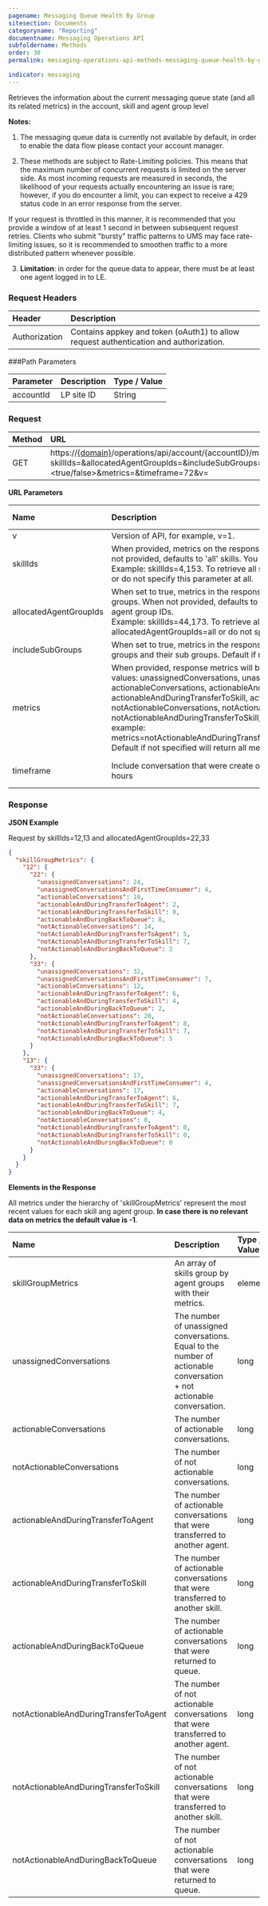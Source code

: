 ```yaml
---
pagename: Messaging Queue Health By Group
sitesection: Documents
categoryname: "Reporting"
documentname: Messaging Operations API
subfoldername: Methods
order: 30
permalink: messaging-operations-api-methods-messaging-queue-health-by-group.html

indicator: messaging
---
```


Retrieves the information about the current messaging queue state (and all its related metrics) in the account, skill and agent group level

**Notes:**

1. The messaging queue data is currently not available by default, in order to enable the data flow please contact your account manager.

2. These methods are subject to Rate-Limiting policies. This means that the maximum number of concurrent requests is limited on the server side. As most incoming requests are measured in seconds, the likelihood of your requests actually encountering an issue is rare; however, if you do encounter a limit, you can expect to receive a 429 status code in an error response from the server.

If your request is throttled in this manner, it is recommended that you provide a window of at least 1 second in between subsequent request retries. Clients who submit "bursty" traffic patterns to UMS may face rate-limiting issues, so it is recommended to smoothen traffic to a more distributed pattern whenever possible.

3. **Limitation**: in order for the queue data to appear, there must be at least one agent logged in to LE.

### Request Headers

| Header | Description |
| :------ | :------------- |
| Authorization | Contains appkey and token (oAuth1) to allow request authentication and authorization. |

###Path Parameters

| Parameter | Description | Type / Value |
| :---------- | :------------- | :-------------- |
| accountId | LP site ID | String  |

### Request

| Method | URL |
| :------- | :------ |
| GET | https://[{domain}](/agent-domain-domain-api.html)/operations/api/account/{accountID}/msgqueuehealthbygroup/current/?skillIds=<skillIDs>&allocatedAgentGroupIds=<agentGroupIDs>&includeSubGroups=<true/false>&metrics=<metrics>&timeframe=72&v=<version> |

**URL Parameters**

| Name      |  Description | Type / Value | Required |
| :-----    | :--------------- | :-------------- | :--- |
| v | Version of API, for example, v=1. | numeric | required |
| skillIds | When provided, metrics on the response will be grouped by the requested skills. When not provided, defaults to 'all' skills. You can provide one or more skillIDs. <br> Example: skillIds=4,153. To retrieve all skills active for the time period, use skillIds=all or do not specify this parameter at all. | numeric, comma separated | optional |
| allocatedAgentGroupIds | When set to true, metrics in the response will be grouped by the requested agent groups.  When not provided, defaults to 'all' agent groups.You can provide one or more agent group IDs. <br> Example: skillIds=44,173. To retrieve all agent groups active for the time period, use allocatedAgentGroupIds=all or do not specify this parameter at all.|  numeric, comma separated | optional |
| includeSubGroups | When set to true, metrics in the response will be calculated according to the agent groups and their sub groups. Default if not specified is false| boolean | optional |
| metrics | When provided, response metrics will be filtered only by the requested metric. Possible values: unassignedConversations, unassignedConversationsAndFirstTimeConsumer, actionableConversations, actionableAndDuringTransferToAgent, actionableAndDuringTransferToSkill, actionableAndDuringBackToQueue, notActionableConversations, notActionableAndDuringTransferToAgent, notActionableAndDuringTransferToSkill, notActionableAndDuringBackToQueue. example: metrics=notActionableAndDuringTransferToSkill,notActionableAndDuringBackToQueue. Default if not specified will return all metrics. | string, comma separated | optional |
| timeframe | Include conversation that were create or updated in the given timeframe. Time is in hours | string| optional, default is 24 hours |

### Response

**JSON Example**

Request by skillIds=12,13 and allocatedAgentGroupIds=22,33

```json
{
  "skillGroupMetrics": {
    "12": {
      "22": {
        "unassignedConversations": 24,
        "unassignedConversationsAndFirstTimeConsumer": 4,
        "actionableConversations": 10,
        "actionableAndDuringTransferToAgent": 2,
        "actionableAndDuringTransferToSkill": 0,
        "actionableAndDuringBackToQueue": 8,
        "notActionableConversations": 14,
        "notActionableAndDuringTransferToAgent": 5,
        "notActionableAndDuringTransferToSkill": 7,
        "notActionableAndDuringBackToQueue": 2
      },
      "33": {
        "unassignedConversations": 32,
        "unassignedConversationsAndFirstTimeConsumer": 7,
        "actionableConversations": 12,
        "actionableAndDuringTransferToAgent": 6,
        "actionableAndDuringTransferToSkill": 4,
        "actionableAndDuringBackToQueue": 2,
        "notActionableConversations": 20,
        "notActionableAndDuringTransferToAgent": 8,
        "notActionableAndDuringTransferToSkill": 7,
        "notActionableAndDuringBackToQueue": 5
      }
    },
    "13": {
      "33": {
        "unassignedConversations": 17,
        "unassignedConversationsAndFirstTimeConsumer": 4,
        "actionableConversations": 17,
        "actionableAndDuringTransferToAgent": 6,
        "actionableAndDuringTransferToSkill": 7,
        "actionableAndDuringBackToQueue": 4,
        "notActionableConversations": 0,
        "notActionableAndDuringTransferToAgent": 0,
        "notActionableAndDuringTransferToSkill": 0,
        "notActionableAndDuringBackToQueue": 0
      }
    }
  }
}
```

**Elements in the Response**

<div class="attn-note">All metrics under the hierarchy of 'skillGroupMetrics' represent the most recent values for each skill ang agent group. <b>In case there is no relevant data on metrics the default value is -1</b>.</div>

| Name |  Description | Type / Value |
| :------ | :------------- | :------------- |
| skillGroupMetrics | An array of skills group by agent groups with their metrics. | element |
| unassignedConversations | The number of unassigned conversations. <br> Equal to the number of actionable conversation + not actionable conversation. |long|
| actionableConversations | The number of actionable conversations. |long|
| notActionableConversations | The number of not actionable conversations. |long|
| actionableAndDuringTransferToAgent | The number of actionable conversations that were transferred to another agent. |long|
| actionableAndDuringTransferToSkill | The number of actionable conversations that were transferred to another skill. |long|
| actionableAndDuringBackToQueue | The number of actionable conversations that were returned to queue. |long|
| notActionableAndDuringTransferToAgent | The number of not actionable conversations that were transferred to another agent. |long|
| notActionableAndDuringTransferToSkill | The number of not actionable conversations that were transferred to another skill. |long|
| notActionableAndDuringBackToQueue | The number of not actionable conversations that were returned to queue. |long|